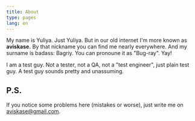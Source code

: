 ```yaml
---
title: About
type: pages
lang: en
---
```


My name is Yuliya. Just Yuliya. But in our old internet I'm more known as **aviskase.** By that nickname you can find me nearly everywhere. And my surname is badass: Bagriy. You can pronoune it as "Bug-ray". Yay!

I am a test guy. Not a tester, not a QA, not a "test engineer", just plain test guy. A test guy sounds pretty and unassuming. 


## P.S.
If you notice some problems here (mistakes or worse), just write me on <a href="mailto:aviskase@gmail.com">aviskase@gmail.com</a>.
